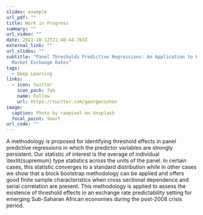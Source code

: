 ```yaml
---
slides: example
url_pdf: ""
title: Work in Progress
summary: ""
url_video: ""
date: 2021-10-12T21:40:44.763Z
external_link: ""
url_slides: ""
subtitle: "Panel Thresholds Predictive Regressions: An Application to Emerging
  Market Exchange Rates"
tags:
  - Deep Learning
links:
  - icon: twitter
    icon_pack: fab
    name: Follow
    url: https://twitter.com/georgecushen
image:
  caption: Photo by rawpixel on Unsplash
  focal_point: Smart
url_code: ""
---
```

A methodology is proposed for identifying threshold effects in panel predictive regressions in which the predictor variables are strongly persistent. Our statistic of interest is the average of individual \textit{supremum} type statistics across the units of the panel. In certain cases, this statistic converges to a standard distribution while in other cases we show that a block bootstrap methodology can be applied and offers good finite sample characteristics when cross sectional dependence and serial correlation are present. This methodology is applied to assess the existence of threshold effects in an exchange rate predictability setting for emerging Sub-Saharan African economies during the post-2008 crisis period.